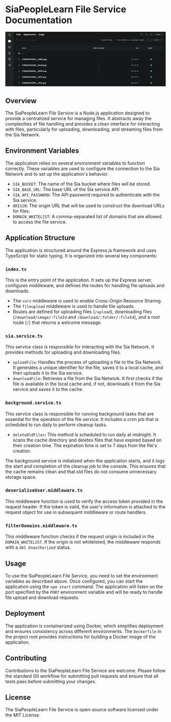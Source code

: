 # SiaPeopleLearn File Service Documentation

![Sia Renterd Uploaded Files](./screenshots/1.png)

## Overview

The SiaPeopleLearn File Service is a Node.js application designed to provide a centralized service for managing files. It abstracts away the complexities of file handling and provides a clean interface for interacting with files, particularly for uploading, downloading, and streaming files from the Sia Network.

## Environment Variables

The application relies on several environment variables to function correctly. These variables are used to configure the connection to the Sia Network and to set up the application's behavior.

- `SIA_BUCKET`: The name of the Sia bucket where files will be stored.
- `SIA_BASE_URL`: The base URL of the Sia service API.
- `SIA_API_PASSWORD`: The API password required to authenticate with the Sia service.
- `ORIGIN`: The origin URL that will be used to construct the download URLs for files.
- `DOMAIN_WHITELIST`: A comma-separated list of domains that are allowed to access the file service.

## Application Structure

The application is structured around the Express.js framework and uses TypeScript for static typing. It is organized into several key components:

### `index.ts`

This is the entry point of the application. It sets up the Express server, configures middleware, and defines the routes for handling file uploads and downloads.

- The `cors` middleware is used to enable Cross-Origin Resource Sharing.
- The `fileupload` middleware is used to handle file uploads.
- Routes are defined for uploading files (`/upload`), downloading files (`/download/image/:fileId` and `/download/:folder/:fileId`), and a root route (`/`) that returns a welcome message.

### `sia.service.ts`

This service class is responsible for interacting with the Sia Network. It provides methods for uploading and downloading files.

- `uploadFile`: Handles the process of uploading a file to the Sia Network. It generates a unique identifier for the file, saves it to a local cache, and then uploads it to the Sia service.
- `downloadFile`: Retrieves a file from the Sia Network. It first checks if the file is available in the local cache and, if not, downloads it from the Sia service and saves it to the cache.

### `background.service.ts`

This service class is responsible for running background tasks that are essential for the operation of the file service. It includes a cron job that is scheduled to run daily to perform cleanup tasks.

- `deleteOldFiles`: This method is scheduled to run daily at midnight. It scans the cache directory and deletes files that have expired based on their creation time. The expiration time is set to  7 days from the file's creation.

The background service is initialized when the application starts, and it logs the start and completion of the cleanup job to the console. This ensures that the cache remains clean and that old files do not consume unnecessary storage space.

### `deserialiseUser.middleware.ts`

This middleware function is used to verify the access token provided in the request header. If the token is valid, the user's information is attached to the request object for use in subsequent middleware or route handlers.

### `filterDomains.middleware.ts`

This middleware function checks if the request origin is included in the `DOMAIN_WHITELIST`. If the origin is not whitelisted, the middleware responds with a `401 Unauthorized` status.

## Usage

To use the SiaPeopleLearn File Service, you need to set the environment variables as described above. Once configured, you can start the application using the `npm start` command. The application will listen on the port specified by the `PORT` environment variable and will be ready to handle file upload and download requests.

## Deployment

The application is containerized using Docker, which simplifies deployment and ensures consistency across different environments. The `Dockerfile` in the project root provides instructions for building a Docker image of the application.

## Contributing

Contributions to the SiaPeopleLearn File Service are welcome. Please follow the standard Git workflow for submitting pull requests and ensure that all tests pass before submitting your changes.

## License

The SiaPeopleLearn File Service is open-source software licensed under the MIT License.
